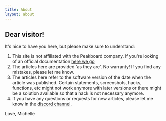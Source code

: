```yaml
---
title: About
layout: about
---
```


## Dear visitor!

It's nice to have you here, but please make sure to understand:

1. This site is not affiliated with the Peakboard company. If you're looking of an official documentation [here we go](https://help.peakboard.com)
2. The articles here are provided 'as they are'. No warranty! If you find any mistakes, please let me know. 
3. The articles here refer to the software version of the date when the article was published. Certain statements, screenshots, hacks, functions, etc might not work anymore with later versions or there might be a solution available so that a hack is not necessary anymore.
4. If you have any questions or requests for new articles, please let me know in the [discord channel](https://discord.com/channels/1107328015932870717/1107328021402234992).

Love, Michelle

